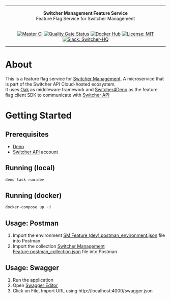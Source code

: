 ***

<div align="center">
<b>Switcher Management Feature Service</b><br>
Feature Flag Service for Switcher Management<br><br>
</div>

<div align="center">

[![Master CI](https://github.com/switcherapi/switcher-management-feature/actions/workflows/master.yml/badge.svg)](https://github.com/switcherapi/switcher-management-feature/actions/workflows/master.yml)
[![Quality Gate Status](https://sonarcloud.io/api/project_badges/measure?project=switcherapi_switcher-management-feature&metric=alert_status)](https://sonarcloud.io/dashboard?id=switcherapi_switcher-management-feature)
[![Docker Hub](https://img.shields.io/docker/pulls/trackerforce/switcher-management-feature.svg)](https://hub.docker.com/r/trackerforce/switcher-management-feature)
[![License: MIT](https://img.shields.io/badge/License-MIT-yellow.svg)](https://opensource.org/licenses/MIT)
[![Slack: Switcher-HQ](https://img.shields.io/badge/slack-@switcher/hq-blue.svg?logo=slack)](https://switcher-hq.slack.com/)

</div>

***

# About

This is a feature flag service for [Switcher Management](https://github.com/switcherapi/switcher-management). A microservice that is part of the Switcher API Cloud-hosted ecosystem.<br>
It uses [Oak](https://deno.land/x/oak) as middleware framework and [Switcher4Deno](https://deno.land/x/switcher4deno) as the feature flag client SDK to communicate with [Switcher API](https://github.com/switcherapi/switcher-api)

# Getting Started

## Prerequisites

- [Deno](https://deno.land/#installation)
- [Switcher API](https://cloud.switcherapi.com) account

## Running (local)

```bash
deno task run:dev
```

## Running (docker)

```bash
docker-compose up -d
```

## Usage: Postman

1. Import the environment [SM Feature (dev).postman_environment.json](https://raw.githubusercontent.com/switcherapi/switcher-management-feature/master/resources/SM%20Feature%20(dev).postman_environment.json) file into Postman
2. Import the collection [Switcher Management Feature.postman_collection.json](https://raw.githubusercontent.com/switcherapi/switcher-management-feature/master/resources/Switcher%20Management%20Feature.postman_collection.json) file into Postman

## Usage: Swagger

1. Run the application
2. Open [Swagger Editor](https://editor.swagger.io/)
3. Click on File, Import URL using http://localhost:4000/swagger.json